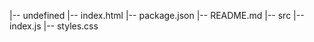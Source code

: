 |-- undefined
    |-- index.html
    |-- package.json
    |-- README.md
    |-- src
        |-- index.js
        |-- styles.css
